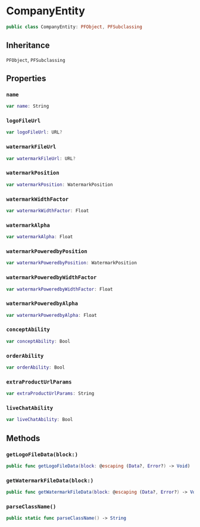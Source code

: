 # CompanyEntity

``` swift
public class CompanyEntity: PFObject, PFSubclassing
```

## Inheritance

`PFObject`, `PFSubclassing`

## Properties

### `name`

``` swift
var name: String
```

### `logoFileUrl`

``` swift
var logoFileUrl: URL?
```

### `watermarkFileUrl`

``` swift
var watermarkFileUrl: URL?
```

### `watermarkPosition`

``` swift
var watermarkPosition: WatermarkPosition
```

### `watermarkWidthFactor`

``` swift
var watermarkWidthFactor: Float
```

### `watermarkAlpha`

``` swift
var watermarkAlpha: Float
```

### `watermarkPoweredbyPosition`

``` swift
var watermarkPoweredbyPosition: WatermarkPosition
```

### `watermarkPoweredbyWidthFactor`

``` swift
var watermarkPoweredbyWidthFactor: Float
```

### `watermarkPoweredbyAlpha`

``` swift
var watermarkPoweredbyAlpha: Float
```

### `conceptAbility`

``` swift
var conceptAbility: Bool
```

### `orderAbility`

``` swift
var orderAbility: Bool
```

### `extraProductUrlParams`

``` swift
var extraProductUrlParams: String
```

### `liveChatAbility`

``` swift
var liveChatAbility: Bool
```

## Methods

### `getLogoFileData(block:)`

``` swift
public func getLogoFileData(block: @escaping (Data?, Error?) -> Void)
```

### `getWatermarkFileData(block:)`

``` swift
public func getWatermarkFileData(block: @escaping (Data?, Error?) -> Void)
```

### `parseClassName()`

``` swift
public static func parseClassName() -> String
```
